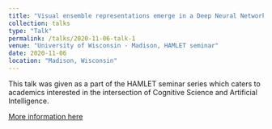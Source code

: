 ```yaml
---
title: "Visual ensemble representations emerge in a Deep Neural Network trained on natural images"
collection: talks
type: "Talk"
permalink: /talks/2020-11-06-talk-1
venue: "University of Wisconsin - Madison, HAMLET seminar"
date: 2020-11-06
location: "Madison, Wisconsin"
---
```


This talk was given as a part of the HAMLET seminar series which caters to academics interested in the intersection of Cognitive Science and Artificial Intelligence.

[More information here](https://lucid.wisc.edu/hamlet/)


